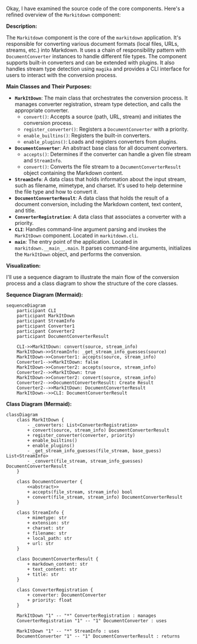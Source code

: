 Okay, I have examined the source code of the core components. Here's a refined overview of the `Markitdown` component:

**Description:**

The `Markitdown` component is the core of the `markitdown` application. It's responsible for converting various document formats (local files, URLs, streams, etc.) into Markdown. It uses a chain of responsibility pattern with `DocumentConverter` instances to handle different file types. The component supports built-in converters and can be extended with plugins. It also handles stream type detection using `magika` and provides a CLI interface for users to interact with the conversion process.

**Main Classes and Their Purposes:**

*   **`MarkItDown`**: The main class that orchestrates the conversion process. It manages converter registration, stream type detection, and calls the appropriate converter.
    *   `convert()`: Accepts a source (path, URL, stream) and initiates the conversion process.
    *   `register_converter()`: Registers a `DocumentConverter` with a priority.
    *   `enable_builtins()`: Registers the built-in converters.
    *   `enable_plugins()`: Loads and registers converters from plugins.
*   **`DocumentConverter`**: An abstract base class for all document converters.
    *   `accepts()`: Determines if the converter can handle a given file stream and `StreamInfo`.
    *   `convert()`: Converts the file stream to a `DocumentConverterResult` object containing the Markdown content.
*   **`StreamInfo`**: A data class that holds information about the input stream, such as filename, mimetype, and charset. It's used to help determine the file type and how to convert it.
*   **`DocumentConverterResult`**: A data class that holds the result of a document conversion, including the Markdown content, text content, and title.
*   **`ConverterRegistration`**: A data class that associates a converter with a priority.
*   **`CLI`**: Handles command-line argument parsing and invokes the `MarkItDown` component. Located in `markitdown.cli`.
*   **`main`**: The entry point of the application. Located in `markitdown.__main__.main`. It parses command-line arguments, initializes the `MarkItDown` object, and performs the conversion.

**Visualization:**

I'll use a sequence diagram to illustrate the main flow of the conversion process and a class diagram to show the structure of the core classes.

**Sequence Diagram (Mermaid):**

```mermaid
sequenceDiagram
    participant CLI
    participant MarkItDown
    participant StreamInfo
    participant Converter1
    participant Converter2
    participant DocumentConverterResult

    CLI->>MarkItDown: convert(source, stream_info)
    MarkItDown->>StreamInfo: _get_stream_info_guesses(source)
    MarkItDown->>Converter1: accepts(source, stream_info)
    Converter1-->>MarkItDown: false
    MarkItDown->>Converter2: accepts(source, stream_info)
    Converter2-->>MarkItDown: true
    MarkItDown->>Converter2: convert(source, stream_info)
    Converter2-->>DocumentConverterResult: Create Result
    Converter2-->>MarkItDown: DocumentConverterResult
    MarkItDown-->>CLI: DocumentConverterResult
```

**Class Diagram (Mermaid):**

```mermaid
classDiagram
    class MarkItDown {
        - _converters: List<ConverterRegistration>
        + convert(source, stream_info) DocumentConverterResult
        + register_converter(converter, priority)
        + enable_builtins()
        + enable_plugins()
        - _get_stream_info_guesses(file_stream, base_guess) List<StreamInfo>
        - _convert(file_stream, stream_info_guesses) DocumentConverterResult
    }

    class DocumentConverter {
        <<abstract>>
        + accepts(file_stream, stream_info) bool
        + convert(file_stream, stream_info) DocumentConverterResult
    }

    class StreamInfo {
        + mimetype: str
        + extension: str
        + charset: str
        + filename: str
        + local_path: str
        + url: str
    }

    class DocumentConverterResult {
        + markdown_content: str
        + text_content: str
        + title: str
    }

    class ConverterRegistration {
        + converter: DocumentConverter
        + priority: float
    }

    MarkItDown "1" -- "*" ConverterRegistration : manages
    ConverterRegistration "1" -- "1" DocumentConverter : uses

    MarkItDown "1" -- "*" StreamInfo : uses
    DocumentConverter "1" -- "1" DocumentConverterResult : returns
```
